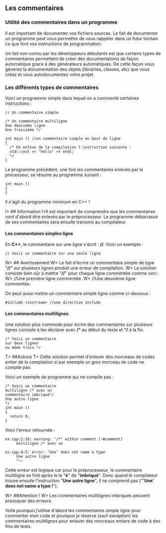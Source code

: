 ## Les commentaires

### Utilité des commentaires dans un programme

Il est important de documenter vos fichiers sources. Le fait de documenter un programme peut vous permettre de vous rappeler dans un futur lointain ce que font vos instructions de programmation. 

Un fait non connu par les développeurs débutants est que certains types de commentaires permettent de créer des documentations de façon automatique grace à des générateurs automatiques. De cette façon vous générez la documentation des objets (librairies, classes, etc) que vous créez et vous autodocumentez votre projet.

### Les différents types de commentaires

Voici un programme simple dans lequel on a commenté certaines instructions :

    // Un commentaire simple
    
    /* Un commentaire multiligne
    Une deuxième ligne
    Une troisième */
    
    int main () //un commentaire simple en bout de ligne
    { 
      /* On enlève de la compilation l'instruction suivante :
      std::cout << "hello" << endl;
      */
    }

Le programme précédent, une fois les commentaires enlevés par le processeur, se résume au programme suivant :

    int main ()
    { 
    }

Il s'agit du programme minimum en C++ !

I> ## Information
I>Il est important de comprendre que les commentaires vont d'abord être enlevés par le préprocesseur. Le programme débarrassé de ses commentaires sera ensuite transmis au compilateur.

#### Les commentaires simples ligne

En **C++**, le commentaire sur une ligne s'écrit : **//**. Voici un exemple :

    // Voici un commentaire sur une seule ligne

W> ## Avertissement
W> Le fait d'écrire un commentaire simple de type "**//**" sur plusieurs lignes produit une erreur de compilation.
W> La solution consiste bien sûr à mettre "**//**" pour chaque ligne commentée comme ceci :
W> //Une première ligne commentée.
W> //Une deuxième ligne commentée.

On peut aussi mettre un commentaire simple ligne comme ci-dessous :

    #include <iostream> //une directive include

#### Les commentaires multilignes

Une solution plus commode pour écrire des commentaires sur plusieurs lignes consiste à les déclarer avec **/*** au début du texte et ***/** à la fin.

    /* Voici un commentaire
    sur deux lignes
    ou même trois */

T> ##Astuce
T> Cette solution permet d'enlever des morceaux de codes entier de la compilation si par exemple un gros morceau de code ne compile pas.

Voici un exemple de programme qui ne compile pas :

    /* Voici un commentaire
    multiligne /* avec un 
    commentaire imbriqué*/
    Une autre ligne
    */
    int main ()
    { 
      return 0;
    }

Voici l'erreur retournée :

    ex.cpp:2:16: warning: "/*" within comment [-Wcomment]
         multiligne /* avec un
                     
    ex.cpp:4:5: error: ‘Une’ does not name a type
         Une autre ligne
         ^~~

Cette erreur est logique car pour le préprocesseur, le commentaire multiligne se finit après le le "**é**" de "**imbriqué**". Donc quand le compilateur trouve ensuite l'instruction "**Une autre ligne**", il ne comprend pas ("**'Une' does not name a type !**").

W> ##Attention !
W> Les commentaires multilignes imbriqués peuvent provoquer des erreurs.

Voilà pourquoi j'utilise d'abord les commentaires *simple ligne* pour commenter mon code et pourquoi je réserve (sauf exception) les commentaires *multilignes* pour enlever des morceaux entiers de code à des fins de tests.




